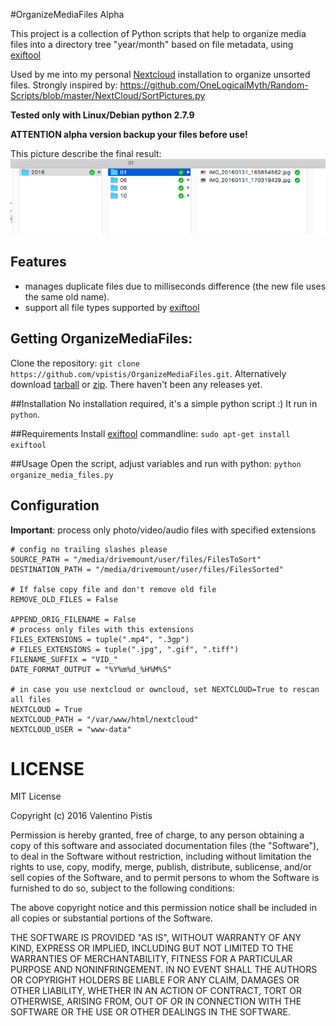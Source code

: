 #OrganizeMediaFiles Alpha

This project is a collection of Python scripts that help to organize media
files into a directory tree "year/month" based on file metadata, using [exiftool](http://www.sno.phy.queensu.ca/~phil/exiftool/)

Used by me into my personal [Nextcloud](https://www.nextcloud.com) installation to organize unsorted files.
Strongly inspired by: https://github.com/OneLogicalMyth/Random-Scripts/blob/master/NextCloud/SortPictures.py

**Tested only with Linux/Debian python 2.7.9**

**ATTENTION alpha version backup your files before use!**

This picture describe the final result:
![final result](final_result.png)

## Features
+ manages duplicate files due to milliseconds difference (the new file uses the same old name).
+ support all file types supported by [exiftool](http://www.sno.phy.queensu.ca/~phil/exiftool/)



## Getting OrganizeMediaFiles:
Clone the repository: `git clone https://github.com/vpistis/OrganizeMediaFiles.git`.
Alternatively download [tarball](https://github.com/vpistis/OrganizeMediaFiles/tarball/master) or [zip](https://github.com/vpistis/OrganizeMediaFiles/archive/master.zip). There haven't been any releases yet.

##Installation
No installation required, it's a simple python script :) It run in `python`.

##Requirements
Install [exiftool](http://www.sno.phy.queensu.ca/~phil/exiftool/) commandline:
`sudo apt-get install exiftool`

##Usage
Open the script, adjust variables and run with python:
`python organize_media_files.py`

## Configuration
**Important**: process only photo/video/audio files with specified extensions
```
# config no trailing slashes please
SOURCE_PATH = "/media/drivemount/user/files/FilesToSort"
DESTINATION_PATH = "/media/drivemount/user/files/FilesSorted"

# If false copy file and don't remove old file
REMOVE_OLD_FILES = False

APPEND_ORIG_FILENAME = False
# process only files with this extensions
FILES_EXTENSIONS = tuple(".mp4", ".3gp")
# FILES_EXTENSIONS = tuple(".jpg", ".gif", ".tiff")
FILENAME_SUFFIX = "VID_"
DATE_FORMAT_OUTPUT = "%Y%m%d_%H%M%S"

# in case you use nextcloud or owncloud, set NEXTCLOUD=True to rescan all files
NEXTCLOUD = True
NEXTCLOUD_PATH = "/var/www/html/nextcloud"
NEXTCLOUD_USER = "www-data"

```

# LICENSE
MIT License

Copyright (c) 2016 Valentino Pistis

Permission is hereby granted, free of charge, to any person obtaining a copy
of this software and associated documentation files (the "Software"), to deal
in the Software without restriction, including without limitation the rights
to use, copy, modify, merge, publish, distribute, sublicense, and/or sell
copies of the Software, and to permit persons to whom the Software is
furnished to do so, subject to the following conditions:

The above copyright notice and this permission notice shall be included in all
copies or substantial portions of the Software.

THE SOFTWARE IS PROVIDED "AS IS", WITHOUT WARRANTY OF ANY KIND, EXPRESS OR
IMPLIED, INCLUDING BUT NOT LIMITED TO THE WARRANTIES OF MERCHANTABILITY,
FITNESS FOR A PARTICULAR PURPOSE AND NONINFRINGEMENT. IN NO EVENT SHALL THE
AUTHORS OR COPYRIGHT HOLDERS BE LIABLE FOR ANY CLAIM, DAMAGES OR OTHER
LIABILITY, WHETHER IN AN ACTION OF CONTRACT, TORT OR OTHERWISE, ARISING FROM,
OUT OF OR IN CONNECTION WITH THE SOFTWARE OR THE USE OR OTHER DEALINGS IN THE
SOFTWARE.
